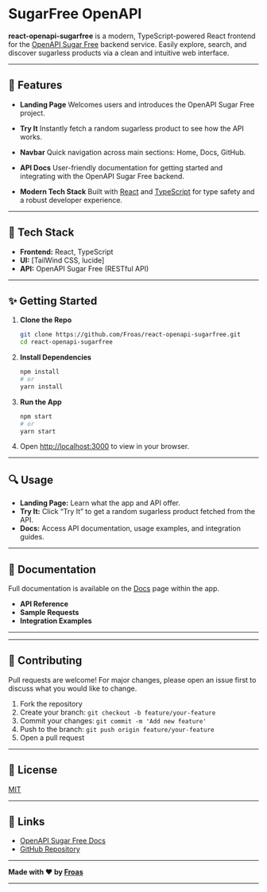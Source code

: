 # SugarFree OpenAPI

**react-openapi-sugarfree** is a modern, TypeScript-powered React frontend for the [OpenAPI Sugar Free](https://github.com/Froas/sugarless-fastapi) backend service. Easily explore, search, and discover sugarless products via a clean and intuitive web interface.

---

## 🚀 Features

* **Landing Page**
  Welcomes users and introduces the OpenAPI Sugar Free project.

* **Try It**
  Instantly fetch a random sugarless product to see how the API works.

* **Navbar**
  Quick navigation across main sections: Home, Docs, GitHub.

* **API Docs**
  User-friendly documentation for getting started and integrating with the OpenAPI Sugar Free backend.

* **Modern Tech Stack**
  Built with [React](https://react.dev/) and [TypeScript](https://www.typescriptlang.org/) for type safety and a robust developer experience.

---

## 🧩 Tech Stack

* **Frontend:** React, TypeScript
* **UI:** \[TailWind CSS, lucide]
* **API:** OpenAPI Sugar Free (RESTful API)

---

## ✨ Getting Started

1. **Clone the Repo**

   ```bash
   git clone https://github.com/Froas/react-openapi-sugarfree.git
   cd react-openapi-sugarfree
   ```

2. **Install Dependencies**

   ```bash
   npm install
   # or
   yarn install
   ```

3. **Run the App**

   ```bash
   npm start
   # or
   yarn start
   ```

4. Open [http://localhost:3000](http://localhost:3000) to view in your browser.

---

## 🔍 Usage

* **Landing Page:** Learn what the app and API offer.
* **Try It:**
  Click “Try It” to get a random sugarless product fetched from the API.
* **Docs:**
  Access API documentation, usage examples, and integration guides.

---

## 📝 Documentation

Full documentation is available on the [Docs](#) page within the app.

* **API Reference**
* **Sample Requests**
* **Integration Examples**

---

---

## 🤝 Contributing

Pull requests are welcome! For major changes, please open an issue first to discuss what you would like to change.

1. Fork the repository
2. Create your branch: `git checkout -b feature/your-feature`
3. Commit your changes: `git commit -m 'Add new feature'`
4. Push to the branch: `git push origin feature/your-feature`
5. Open a pull request

---

## 📄 License

[MIT](LICENSE)

---

## 🔗 Links

* [OpenAPI Sugar Free Docs](#)
* [GitHub Repository](https://github.com/Froas/react-openapi-sugarfree.git)

---

**Made with ❤️ by [Froas](https://github.com/Froas)**

---


